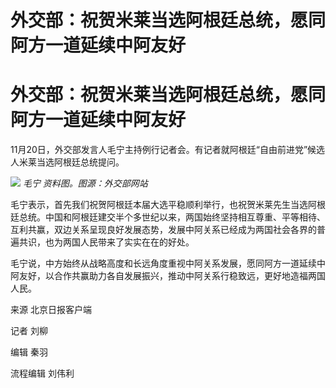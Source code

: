 # 外交部：祝贺米莱当选阿根廷总统，愿同阿方一道延续中阿友好

# 外交部：祝贺米莱当选阿根廷总统，愿同阿方一道延续中阿友好

11月20日，外交部发言人毛宁主持例行记者会。有记者就阿根廷“自由前进党”候选人米莱当选阿根廷总统提问。

![](https://inews.gtimg.com/om_bt/OSHnJU9YpNeVgpc9OunLCHsOluZ0vOzDacuPSNo6AHZiUAA/1000)
_毛宁 资料图。图源：外交部网站_

毛宁表示，首先我们祝贺阿根廷本届大选平稳顺利举行，也祝贺米莱先生当选阿根廷总统。中国和阿根廷建交半个多世纪以来，两国始终坚持相互尊重、平等相待、互利共赢，双边关系呈现良好发展态势，发展中阿关系已经成为两国社会各界的普遍共识，也为两国人民带来了实实在在的好处。

毛宁说，中方始终从战略高度和长远角度重视中阿关系发展，愿同阿方一道延续中阿友好，以合作共赢助力各自发展振兴，推动中阿关系行稳致远，更好地造福两国人民。

来源 北京日报客户端

记者 刘柳

编辑 秦羽

流程编辑 刘伟利

